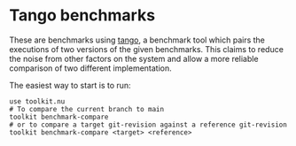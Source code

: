 # Tango benchmarks

These are benchmarks using [tango](https://github.com/bazhenov/tango), a benchmark tool which pairs the executions of two versions of the given benchmarks. This claims to reduce the noise from other factors on the system and allow a more reliable comparison of two different implementation.

The easiest way to start is to run:

```nushell
use toolkit.nu
# To compare the current branch to main
toolkit benchmark-compare
# or to compare a target git-revision against a reference git-revision
toolkit benchmark-compare <target> <reference>
```
